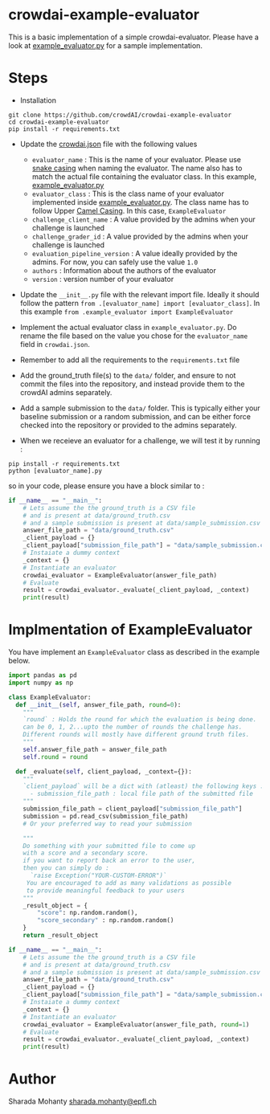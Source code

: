 # crowdai-example-evaluator

This is a basic implementation of a simple crowdai-evaluator.
Please have a look at [example_evaluator.py](example_evaluator.py) for a sample implementation.

# Steps
* Installation
```
git clone https://github.com/crowdAI/crowdai-example-evaluator
cd crowdai-example-evaluator
pip install -r requirements.txt
```
* Update the [crowdai.json](crowdai.json) file with the following values
  - `evaluator_name` : This is the name of your evaluator. Please use [snake casing](https://en.wikipedia.org/wiki/Snake_case) when naming the evaluator. The name also has to match the actual file containing the evaluator class. In this example, [example_evaluator.py](example_evaluator.py)
  - `evaluator_class` : This is the class name of your evaluator implemented inside [example_evaluator.py](example_evaluator.py). The class name has to follow Upper [Camel Casing](https://en.wikipedia.org/wiki/Camel_case). In this case, `ExampleEvaluator`
  - `challenge_client_name` : A value provided by the admins when your challenge is launched
  - `challenge_grader_id` : A value provided by the admins when your challenge is launched
  - `evaluation_pipeline_version` : A value ideally provided by the admins. For now, you can safely use the value `1.0`
  - `authors` : Information about the authors of the evaluator
  - `version` : version number of your evaluator

* Update the `__init__.py` file with the relevant import file. Ideally it should follow the pattern `from .[evaluator_name] import [evaluator_class]`. In this example `from .example_evaluator import ExampleEvaluator`

* Implement the actual evaluator class in `example_evaluator.py`. Do rename the file based on the value you chose for the `evaluator_name` field in `crowdai.json`.
* Remember to add all the requirements to the `requirements.txt` file
* Add the ground_truth file(s) to the `data/` folder, and ensure to not commit the files into the repository, and instead provide them to the crowdAI admins separately.
* Add a sample submission to the `data/` folder. This is typically either your baseline submission or a random submission, and can be either force checked into the repository or provided to the admins separately.
* When we receieve an evaluator for a challenge, we will test it by running :
```
pip install -r requirements.txt
python [evaluator_name].py
```
so in your code, please ensure you have a block similar to :
```python
if __name__ == "__main__":
    # Lets assume the the ground_truth is a CSV file
    # and is present at data/ground_truth.csv
    # and a sample submission is present at data/sample_submission.csv
    answer_file_path = "data/ground_truth.csv"
    _client_payload = {}
    _client_payload["submission_file_path"] = "data/sample_submission.csv"
    # Instaiate a dummy context
    _context = {}
    # Instantiate an evaluator
    crowdai_evaluator = ExampleEvaluator(answer_file_path)
    # Evaluate
    result = crowdai_evaluator._evaluate(_client_payload, _context)
    print(result)

```

# Implmentation of ExampleEvaluator

You have implement an `ExampleEvaluator` class as described in the example below.

```python
import pandas as pd
import numpy as np

class ExampleEvaluator:
  def __init__(self, answer_file_path, round=0):
    """
    `round` : Holds the round for which the evaluation is being done. 
    can be 0, 1, 2...upto the number of rounds the challenge has.
    Different rounds will mostly have different ground truth files.
    """
    self.answer_file_path = answer_file_path
    self.round = round

  def _evaluate(self, client_payload, _context={}):
    """
    `client_payload` will be a dict with (atleast) the following keys :
      - submission_file_path : local file path of the submitted file
    """
    submission_file_path = client_payload["submission_file_path"]
    submission = pd.read_csv(submission_file_path)
    # Or your preferred way to read your submission

    """
    Do something with your submitted file to come up
    with a score and a secondary score.
    if you want to report back an error to the user,
    then you can simply do :
      `raise Exception("YOUR-CUSTOM-ERROR")`
     You are encouraged to add as many validations as possible
     to provide meaningful feedback to your users
    """
    _result_object = {
        "score": np.random.random(),
        "score_secondary" : np.random.random()
    }
    return _result_object

if __name__ == "__main__":
    # Lets assume the the ground_truth is a CSV file
    # and is present at data/ground_truth.csv
    # and a sample submission is present at data/sample_submission.csv
    answer_file_path = "data/ground_truth.csv"
    _client_payload = {}
    _client_payload["submission_file_path"] = "data/sample_submission.csv"
    # Instaiate a dummy context
    _context = {}
    # Instantiate an evaluator
    crowdai_evaluator = ExampleEvaluator(answer_file_path, round=1)
    # Evaluate
    result = crowdai_evaluator._evaluate(_client_payload, _context)
    print(result)
```

# Author
Sharada Mohanty <sharada.mohanty@epfl.ch>   
